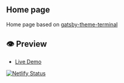 ## Home page

Home page based on [gatsby-theme-terminal](https://github.com/PaulieScanlon/gatsby-theme-terminal)

## 👁️ Preview

- [Live Demo](https://tomasz-zadrozny.netlify.com/)


[![Netlify Status](https://api.netlify.com/api/v1/badges/859cde1b-a320-4eaf-a082-b47eda4d4992/deploy-status)](https://app.netlify.com/sites/tomasz-zadrozny/deploys)
